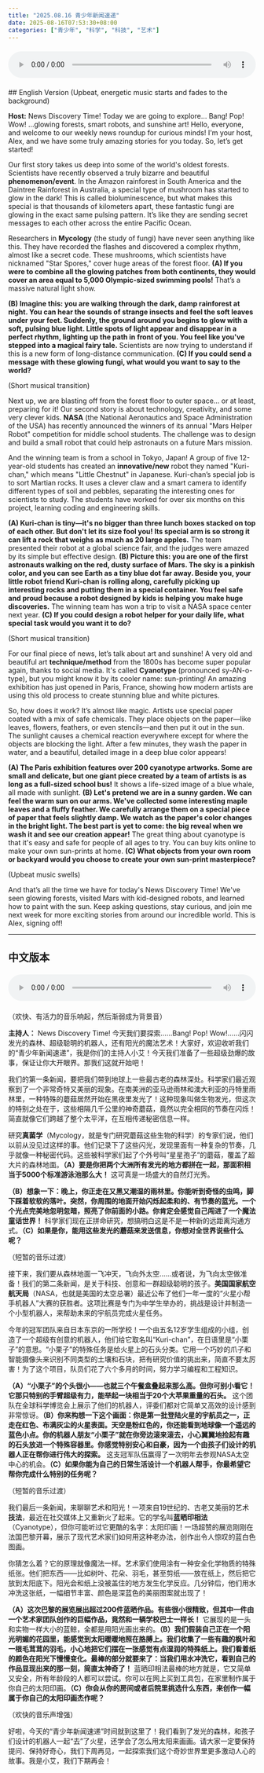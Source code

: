 ```yaml
---
title: "2025.08.16 青少年新闻速递"
date: 2025-08-16T07:53:30+08:00
categories: ["青少年", "科学", "科技", "艺术"]
---
```

<audio controls style="width: 100%; max-width: 900px; margin: 1.5em 0; display: block;">
<source src="/mp3/teen_news/20250816.en.mp3" type="audio/mpeg">
</audio>
## English Version
(Upbeat, energetic music starts and fades to the background)

**Host:** News Discovery Time! Today we are going to explore… Bang! Pop! Wow! …glowing forests, smart robots, and sunshine art! Hello, everyone, and welcome to our weekly news roundup for curious minds! I'm your host, Alex, and we have some truly amazing stories for you today. So, let’s get started!

Our first story takes us deep into some of the world's oldest forests. Scientists have recently observed a truly bizarre and beautiful **phenomenon/event**. In the Amazon rainforest in South America and the Daintree Rainforest in Australia, a special type of mushroom has started to glow in the dark! This is called bioluminescence, but what makes this special is that thousands of kilometers apart, these fantastic fungi are glowing in the exact same pulsing pattern. It’s like they are sending secret messages to each other across the entire Pacific Ocean.

Researchers in **Mycology** (the study of fungi) have never seen anything like this. They have recorded the flashes and discovered a complex rhythm, almost like a secret code. These mushrooms, which scientists have nicknamed "Star Spores," cover huge areas of the forest floor. **(A) If you were to combine all the glowing patches from both continents, they would cover an area equal to 5,000 Olympic-sized swimming pools!** That’s a massive natural light show.

**(B) Imagine this: you are walking through the dark, damp rainforest at night. You can hear the sounds of strange insects and feel the soft leaves under your feet. Suddenly, the ground around you begins to glow with a soft, pulsing blue light. Little spots of light appear and disappear in a perfect rhythm, lighting up the path in front of you. You feel like you've stepped into a magical fairy tale.** Scientists are now trying to understand if this is a new form of long-distance communication. **(C) If you could send a message with these glowing fungi, what would you want to say to the world?**

(Short musical transition)

Next up, we are blasting off from the forest floor to outer space… or at least, preparing for it! Our second story is about technology, creativity, and some very clever kids. **NASA** (the National Aeronautics and Space Administration of the USA) has recently announced the winners of its annual "Mars Helper Robot" competition for middle school students. The challenge was to design and build a small robot that could help astronauts on a future Mars mission.

And the winning team is from a school in Tokyo, Japan! A group of five 12-year-old students has created an **innovative/new** robot they named "Kuri-chan," which means "Little Chestnut" in Japanese. Kuri-chan’s special job is to sort Martian rocks. It uses a clever claw and a smart camera to identify different types of soil and pebbles, separating the interesting ones for scientists to study. The students have worked for over six months on this project, learning coding and engineering skills.

**(A) Kuri-chan is tiny—it's no bigger than three lunch boxes stacked on top of each other. But don't let its size fool you! Its special arm is so strong it can lift a rock that weighs as much as 20 large apples.** The team presented their robot at a global science fair, and the judges were amazed by its simple but effective design. **(B) Picture this: you are one of the first astronauts walking on the red, dusty surface of Mars. The sky is a pinkish color, and you can see Earth as a tiny blue dot far away. Beside you, your little robot friend Kuri-chan is rolling along, carefully picking up interesting rocks and putting them in a special container. You feel safe and proud because a robot designed by kids is helping you make huge discoveries.** The winning team has won a trip to visit a NASA space center next year. **(C) If you could design a robot helper for your daily life, what special task would you want it to do?**

(Short musical transition)

For our final piece of news, let’s talk about art and sunshine! A very old and beautiful art **technique/method** from the 1800s has become super popular again, thanks to social media. It's called **Cyanotype** (pronounced sy-AN-o-type), but you might know it by its cooler name: sun-printing! An amazing exhibition has just opened in Paris, France, showing how modern artists are using this old process to create stunning blue and white pictures.

So, how does it work? It’s almost like magic. Artists use special paper coated with a mix of safe chemicals. They place objects on the paper—like leaves, flowers, feathers, or even stencils—and then put it out in the sun. The sunlight causes a chemical reaction everywhere except for where the objects are blocking the light. After a few minutes, they wash the paper in water, and a beautiful, detailed image in a deep blue color appears!

**(A) The Paris exhibition features over 200 cyanotype artworks. Some are small and delicate, but one giant piece created by a team of artists is as long as a full-sized school bus!** It shows a life-sized image of a blue whale, all made with sunlight. **(B) Let's pretend we are in a sunny garden. We can feel the warm sun on our arms. We've collected some interesting maple leaves and a fluffy feather. We carefully arrange them on a special piece of paper that feels slightly damp. We watch as the paper's color changes in the bright light. The best part is yet to come: the big reveal when we wash it and see our creation appear!** The great thing about cyanotype is that it's easy and safe for people of all ages to try. You can buy kits online to make your own sun-prints at home. **(C) What objects from your own room or backyard would you choose to create your own sun-print masterpiece?**

(Upbeat music swells)

And that’s all the time we have for today's News Discovery Time! We've seen glowing forests, visited Mars with kid-designed robots, and learned how to paint with the sun. Keep asking questions, stay curious, and join me next week for more exciting stories from around our incredible world. This is Alex, signing off!

---
## 中文版本
<audio controls style="width: 100%; max-width: 900px; margin: 1.5em 0; display: block;">
    <source src="/mp3/teen_news/20250816.cn.mp3"
  type="audio/mpeg">
  </audio>
  （欢快、有活力的音乐响起，然后渐弱成为背景音）

**主持人：** News Discovery Time! 今天我们要探索……Bang! Pop! Wow!……闪闪发光的森林、超级聪明的机器人，还有阳光的魔法艺术！大家好，欢迎收听我们的“青少年新闻速递”，我是你们的主持人小艾！今天我们准备了一些超级劲爆的故事，保证让你大开眼界。那我们这就开始吧！

我们的第一条新闻，要把我们带到地球上一些最古老的森林深处。科学家们最近观察到了一个非常奇特又美丽的现象。在南美洲的亚马逊雨林和澳大利亚的丹特里雨林里，一种特殊的蘑菇居然开始在黑夜里发光了！这种现象叫做生物发光，但这次的特别之处在于，这些相隔几千公里的神奇蘑菇，竟然以完全相同的节奏在闪烁！简直就像它们跨越了整个太平洋，在互相传递秘密信息一样。

研究**真菌学**（Mycology，就是专门研究蘑菇这些生物的科学）的专家们说，他们以前从没见过这样的事。他们记录下了这些闪光，发现里面有一种复杂的节奏，几乎就像一种秘密代码。这些被科学家们起了个外号叫“星星孢子”的蘑菇，覆盖了超大片的森林地面。**（A）要是你把两个大洲所有发光的地方都拼在一起，那面积相当于5000个标准游泳池那么大！** 这可真是一场盛大的自然灯光秀。

**（B）想象一下：晚上，你正走在又黑又潮湿的雨林里。你能听到奇怪的虫鸣，脚下踩着软软的落叶。突然，你周围的地面开始闪烁起柔和的、有节奏的蓝光。一个个光点完美地忽明忽暗，照亮了你前面的小路。你肯定会感觉自己闯进了一个魔法童话世界！** 科学家们现在正拼命研究，想搞明白这是不是一种新的远距离沟通方式。**（C）如果是你，能用这些发光的蘑菇来发送信息，你想对全世界说些什么呢？**

（短暂的音乐过渡）

接下来，我们要从森林地面一飞冲天，飞向外太空……或者说，为飞向太空做准备！我们的第二条新闻，是关于科技、创意和一群超级聪明的孩子。**美国国家航空航天局**（NASA，也就是美国的太空总署）最近公布了他们一年一度的“火星小帮手机器人”大赛的获胜者。这项比赛是专门为中学生举办的，挑战是设计并制造一个小型机器人，来帮助未来的宇航员完成火星任务。

今年的冠军团队来自日本东京的一所学校！一个由五名12岁学生组成的小组，创造了一个超级有创意的机器人，他们给它取名叫“Kuri-chan”，在日语里是“小栗子”的意思。“小栗子”的特殊任务是给火星上的石头分类。它用一个巧妙的爪子和智能摄像头来识别不同类型的土壤和石块，把有研究价值的挑出来，简直不要太厉害！为了这个项目，队员们花了六个多月的时间，努力学习编程和工程知识。

**（A）“小栗子”的个头很小——也就三个午餐盒叠起来那么高。但你可别小看它！它那只特别的手臂超级有力，能举起一块相当于20个大苹果重量的石头。** 这个团队在全球科学博览会上展示了他们的机器人，评委们都对它简单又高效的设计感到非常惊讶。**（B）你来构想一下这个画面：你是第一批登陆火星的宇航员之一，正走在红色、布满灰尘的火星表面。天空是粉红色的，你还能看到地球像一个遥远的蓝色小点。你的机器人朋友“小栗子”就在你旁边滚来滚去，小心翼翼地捡起有趣的石头放进一个特殊容器里。你感觉特别安心和自豪，因为一个由孩子们设计的机器人正在帮你进行伟大的探索。** 这支冠军队伍赢得了一次明年去参观NASA太空中心的机会。**（C）如果你能为自己的日常生活设计一个机器人帮手，你最希望它帮你完成什么特别的任务呢？**

（短暂的音乐过渡）

我们最后一条新闻，来聊聊艺术和阳光！一项来自19世纪的、古老又美丽的艺术**技法**，最近在社交媒体上又重新火了起来。它的学名叫**蓝晒印相法**（Cyanotype），但你可能听过它更酷的名字：太阳印画！一场超赞的展览刚刚在法国巴黎开幕，展示了现代艺术家们如何用这种老办法，创作出令人惊叹的蓝白色图画。

你猜怎么着？它的原理就像魔法一样。艺术家们使用涂有一种安全化学物质的特殊纸张。他们把东西——比如树叶、花朵、羽毛，甚至剪纸——放在纸上，然后把它放到太阳底下。阳光会和纸上没被盖住的地方发生化学反应。几分钟后，他们用水冲洗这张纸，一幅细节丰富、颜色是深蓝色的美丽图案就出现了！

**（A）这次巴黎的展览展出超过200件蓝晒作品。有些很小很精致，但其中一件由一个艺术家团队创作的巨幅作品，竟然和一辆学校巴士一样长！** 它展现的是一头和实物一样大小的蓝鲸，全都是用阳光画出来的。**（B）我们假装自己正在一个阳光明媚的花园里，能感觉到太阳暖暖地照在胳膊上。我们收集了一些有趣的枫叶和一根毛茸茸的羽毛，小心地把它们摆在一张感觉有点湿润的特殊纸上。我们看着纸的颜色在阳光下慢慢变化。最棒的部分就要来了：当我们用水冲洗它，看到自己的作品显现出来的那一刻，简直太神奇了！** 蓝晒印相法最棒的地方就是，它又简单又安全，所有年龄段的人都可以尝试。你可以在网上买到工具包，在家里制作属于你自己的太阳印画。**（C）你会从你的房间或者后院里挑选什么东西，来创作一幅属于你自己的太阳印画杰作呢？**

（欢快的音乐声增强）

好啦，今天的“青少年新闻速递”时间就到这里了！我们看到了发光的森林，和孩子们设计的机器人一起“去”了火星，还学会了怎么用太阳来画画。请大家一定要保持提问、保持好奇心，我们下周再见，一起探索我们这个奇妙世界里更多激动人心的故事。我是小艾，我们下期再会！